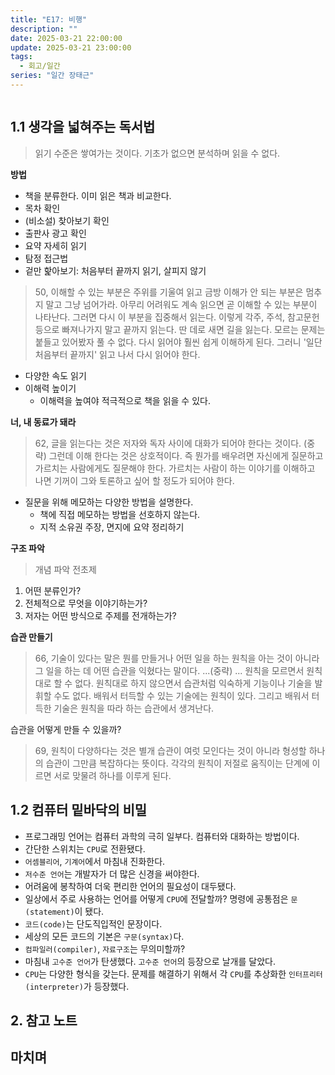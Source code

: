 ```yaml
---
title: "E17: 비행"
description: ""
date: 2025-03-21 22:00:00
update: 2025-03-21 23:00:00
tags:
  - 회고/일간
series: "일간 장태근" 
---
```


![]()

## 1.1 생각을 넓혀주는 독서법

> 읽기 수준은 쌓여가는 것이다. 기초가 없으면 분석하며 읽을 수 없다.

**방법**

- 책을 분류한다. 이미 읽은 책과 비교한다.
- 목차 확인
- (비소설) 찾아보기 확인
- 출판사 광고 확인
- 요약 자세히 읽기
- 탐정 접근법
- 겉만 핥아보기: 처음부터 끝까지 읽기, 살피지 않기

> 50, 이해할 수 있는 부분은 주위를 기울여 읽고 금방 이해가 안 되는 부분은 멈추지 말고 그냥 넘어가라. 아무리 어려워도 계속 읽으면 곧 이해할 수 있는 부분이 나타난다.
> 그러면 다시 이 부분을 집중해서 읽는다. 이렇게 각주, 주석, 참고문헌 등으로 빠져나가지 말고 끝까지 읽는다. 딴 데로 새면 길을 잃는다. 모르는 문제는 붙들고 있어봤자 풀 수 없다.
> 다시 읽어야 훨씬 쉽게 이해하게 된다. 그러니 '일단 처음부터 끝까지' 읽고 나서 다시 읽어야 한다.

- 다양한 속도 읽기
- 이해력 높이기
    - 이해력을 높여야 적극적으로 책을 읽을 수 있다.

**너, 내 동료가 돼라**

> 62, 글을 읽는다는 것은 저자와 독자 사이에 대화가 되어야 한다는 것이다.
> (중략) 그런데 이해 한다는 것은 상호적이다. 즉 뭔가를 배우려면 자신에게 질문하고 가르치는 사람에게도 질문해야 한다. 가르치는 사람이 하는 이야기를 이해하고 나면 기꺼이 그와 토론하고 싶어 할 정도가 되어야
> 한다.

- 질문을 위해 메모하는 다양한 방법을 설명한다.
    - 책에 직접 메모하는 방법을 선호하지 않는다.
    - 지적 소유권 주장, 면지에 요약 정리하기

**구조 파악**

> 개념 파악 전초제

1. 어떤 분류인가?
2. 전체적으로 무엇을 이야기하는가?
3. 저자는 어떤 방식으로 주제를 전개하는가?

**습관 만들기**

> 66, 기술이 있다는 말은 뭔를 만들거나 어떤 일을 하는 원칙을 아는 것이 아니라 그 일을 하는 데 어떤 습관을 익혔다는 말이다.
> ...(중략) ...
> 원칙을 모르면서 원칙대로 할 수 없다. 원칙대로 하지 않으면서 습관처럼 익숙하게 기능이나 기술을 발휘할 수도 없다. 배워서 터득할 수 있는 기술에는 원칙이 있다. 그리고 배워서 터득한 기술은 원칙을 따라 하는
> 습관에서 생겨난다.

습관을 어떻게 만들 수 있을까?

> 69, 원칙이 다양하다는 것은 별개 습관이 여럿 모인다는 것이 아니라 형성할 하나의 습관이 그만큼 복잡하다는 뜻이다. 각각의 원칙이 저절로 움직이는 단계에 이르면 서로 맞물려 하나를 이루게 된다.

## 1.2 컴퓨터 밑바닥의 비밀

- 프로그래밍 언어는 컴퓨터 과학의 극히 일부다. 컴퓨터와 대화하는 방법이다.
- 간단한 스위치는 `CPU`로 전환됐다.
- `어셈블리어`, `기계어`에서 마침내 진화한다.
- `저수준 언어`는 개발자가 더 많은 신경을 써야한다.
- 어려움에 봉착하여 더욱 편리한 언어의 필요성이 대두됐다.
- 일상에서 주로 사용하는 언어를 어떻게 `CPU`에 전달할까? 명령에 공통점은 `문(statement)`이 됐다.
- `코드(code)`는 단도직입적인 문장이다.
- 세상의 모든 코드의 기본은 `구문(syntax)`다.
- `컴파일러(compiler)`, `자료구조`는 무의미할까?
- 마침내 `고수준 언어`가 탄생했다. `고수준 언어`의 등장으로 날개를 달았다.
- `CPU`는 다양한 형식을 갖는다. 문제를 해결하기 위해서 각 `CPU`를 추상화한 `인터프리터(interpreter)`가 등장했다.

## 2. 참고 노트

## 마치며 
